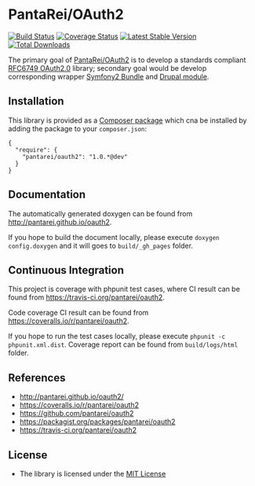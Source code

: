 PantaRei/OAuth2
===============

[![Build
Status](https://travis-ci.org/pantarei/oauth2.png?branch=1.0)](https://travis-ci.org/pantarei/oauth2)
[![Coverage
Status](https://coveralls.io/repos/pantarei/oauth2/badge.png?branch=1.0)](https://coveralls.io/r/pantarei/oauth2?branch=1.0)
[![Latest Stable
Version](https://poser.pugx.org/pantarei/oauth2/v/stable.png)](https://packagist.org/packages/pantarei/oauth2)
[![Total
Downloads](https://poser.pugx.org/pantarei/oauth2/downloads.png)](https://packagist.org/packages/pantarei/oauth2)

The primary goal of
[PantaRei/OAuth2](https://github.com/pantarei/oauth2) is to develop a
standards compliant [RFC6749
OAuth2.0](http://tools.ietf.org/html/rfc6749) library; secondary goal
would be develop corresponding wrapper [Symfony2
Bundle](http://www.symfony.com) and [Drupal module](http://drupal.org).

Installation
------------

This library is provided as a [Composer
package](https://packagist.org/packages/pantarei/oauth2) which cna be
installed by adding the package to your `composer.json`:

    {
      "require": {
        "pantarei/oauth2": "1.0.*@dev"
      }
    }

Documentation
-------------

The automatically generated doxygen can be found from
http://pantarei.github.io/oauth2.

If you hope to build the document locally, please execute
`doxygen config.doxygen` and it will goes to `build/_gh_pages` folder.

Continuous Integration
----------------------

This project is coverage with phpunit test cases, where CI result can be
found from https://travis-ci.org/pantarei/oauth2.

Code coverage CI result can be found from
https://coveralls.io/r/pantarei/oauth2.

If you hope to run the test cases locally, please execute
`phpunit -c phpunit.xml.dist`. Coverage report can be found from
`build/logs/html` folder.

References
----------

-   http://pantarei.github.io/oauth2/
-   https://coveralls.io/r/pantarei/oauth2
-   https://github.com/pantarei/oauth2
-   https://packagist.org/packages/pantarei/oauth2
-   https://travis-ci.org/pantarei/oauth2

License
-------

-   The library is licensed under the [MIT
    License](http://opensource.org/licenses/MIT)

